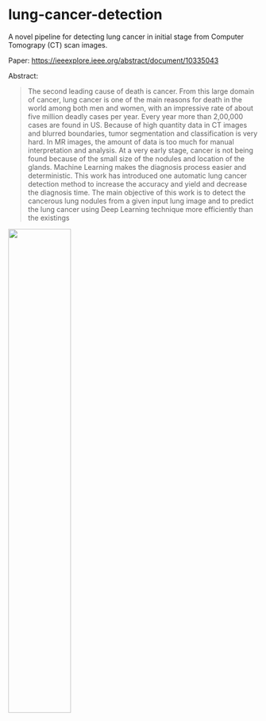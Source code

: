 # lung-cancer-detection
A novel pipeline for detecting lung cancer in initial stage from Computer Tomograpy (CT) scan images.

Paper: https://ieeexplore.ieee.org/abstract/document/10335043

Abstract:

> The second leading cause of death is cancer. From this large domain of cancer, lung cancer is one of the main reasons for death in the world among both men and women, with an impressive rate of about five million deadly cases per year. Every year more than 2,00,000 cases are found in US. Because of high quantity data in CT images and blurred boundaries, tumor segmentation and classification is very hard. In MR images, the amount of data is too much for manual interpretation and analysis. At a very early stage, cancer is not being found because of the small size of the nodules and location of the glands. Machine Learning makes the diagnosis process easier and deterministic. This work has introduced one automatic lung cancer detection method to increase the accuracy and yield and decrease the diagnosis time. The main objective of this work is to detect the cancerous lung nodules from a given input lung image and to predict the lung cancer using Deep Learning technique more efficiently than the existings

<img src="./methodology.jpeg" height="50%" width="50%"></img>
